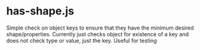 # has-shape.js
Simple check on object keys to ensure that they have the minimum desired shape/properties.  Currently just checks object for existence of a key and does not check type or value, just the key.  Useful for testing
